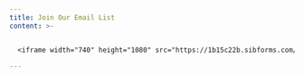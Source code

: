 ```yaml
---
title: Join Our Email List
content: >-


  <iframe width="740" height="1080" src="https://1b15c22b.sibforms.com/serve/MUIFAFtKxL9wJ5U5yLV6EWaVCzUhC5GDmSSKTnos-fC9-uwu6m9FQLsHnKxQRwA1IMgbriWO3ttx-d2oVCc-_v1n1dEG27murWgJFBbiJdMmczQxcU7DrEEg__0qqbRKvWcQ3_G_eD_wZjep3BTaVlz6sacMiC1gOMutAelqWDaa7lgFiSCQ3QhvkMEOAR6GvwEvFi3ujFzzSezU" frameborder="0" scrolling="auto" allowfullscreen style="display: block;margin-left: auto;margin-right: auto;max-width: 100%;"></iframe>

---
```




